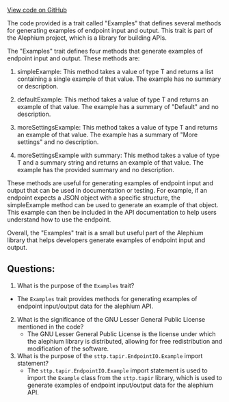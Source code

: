 [View code on GitHub](https://github.com/alephium/alephium/blob/master/api/src/main/scala/org/alephium/api/Examples.scala)

The code provided is a trait called "Examples" that defines several methods for generating examples of endpoint input and output. This trait is part of the Alephium project, which is a library for building APIs.

The "Examples" trait defines four methods that generate examples of endpoint input and output. These methods are:

1. simpleExample: This method takes a value of type T and returns a list containing a single example of that value. The example has no summary or description.

2. defaultExample: This method takes a value of type T and returns an example of that value. The example has a summary of "Default" and no description.

3. moreSettingsExample: This method takes a value of type T and returns an example of that value. The example has a summary of "More settings" and no description.

4. moreSettingsExample with summary: This method takes a value of type T and a summary string and returns an example of that value. The example has the provided summary and no description.

These methods are useful for generating examples of endpoint input and output that can be used in documentation or testing. For example, if an endpoint expects a JSON object with a specific structure, the simpleExample method can be used to generate an example of that object. This example can then be included in the API documentation to help users understand how to use the endpoint.

Overall, the "Examples" trait is a small but useful part of the Alephium library that helps developers generate examples of endpoint input and output.
## Questions: 
 1. What is the purpose of the `Examples` trait?
   - The `Examples` trait provides methods for generating examples of endpoint input/output data for the alephium API.
2. What is the significance of the GNU Lesser General Public License mentioned in the code?
   - The GNU Lesser General Public License is the license under which the alephium library is distributed, allowing for free redistribution and modification of the software.
3. What is the purpose of the `sttp.tapir.EndpointIO.Example` import statement?
   - The `sttp.tapir.EndpointIO.Example` import statement is used to import the `Example` class from the `sttp.tapir` library, which is used to generate examples of endpoint input/output data for the alephium API.